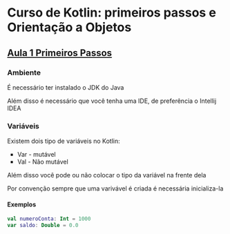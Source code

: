 # Curso de Kotlin: primeiros passos e Orientação a Objetos

## [Aula 1 Primeiros Passos](https://github.com/BlackWidow29/curso-kotlin-primeiros-passos-e-orientacao-a-objetos/tree/eb1c93191a9653dc6497d6132127d30b8e1c9483)


<h3>Ambiente</h3>

<p>É necessário ter instalado o JDK do Java </p>
<p>Além disso é necessário que você tenha uma IDE, de preferência o Intellij IDEA </p>


<h3>Variáveis</h3>

<p>Existem dois tipo de variáveis no Kotlin:</p>
<ul style="list-style-type: square">
<li>Var - mutável</li>
<li>Val - Não mutável</li>
</ul>
<p>Além disso você pode ou não colocar o tipo da variável na frente dela</p>
<p>Por convenção sempre que uma varivável é criada é necessária inicializa-la</p>

#### Exemplos

```kt
val numeroConta: Int = 1000
var saldo: Double = 0.0
```

 
